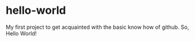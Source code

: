 # hello-world
My first project to get acquainted with the basic know how of github. So, Hello World!
